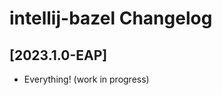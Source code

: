 <!-- Keep a Changelog guide -> https://keepachangelog.com -->

# intellij-bazel Changelog

## [2023.1.0-EAP]

- Everything! (work in progress)
